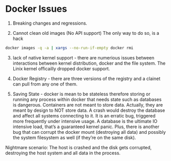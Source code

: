 # Docker Issues

1. Breaking changes and regressions.

2. Cannot clean old images (No API support)
  The only way to do so, is a hack
  ```bash
  docker images -q -a | xargs --no-run-if-empty docker rmi
  ```
3. lack of native kernel support - there are numerious issues between interactions between kernel distribution, docker and the file system.
  The Linix kernel officailly dropped docker support.

4. Docker Registry - there are three versions of the registry and a clainet can pull from any one of them.

5. Saving State - docker is mean to be stateless therefore storing or running any process within docker that needs state such as databases is dangerous.  Containers are not meant to store data. Actually, they are meant by design to NOT store data.
  A crash would destroy the database and affect all systems connecting to it. It is an erratic bug, triggered more frequently under intensive usage. A database is the ultimate IO intensive load, that’s a guaranteed kernel panic. Plus, there is another bug that can corrupt the docker mount (destroying all data) and possibly the system filesystem as well (if they’re on the same disk).

  Nightmare scenario: The host is crashed and the disk gets corrupted, destroying the host system and all data in the process.

[](https://thehftguy.wordpress.com/)
